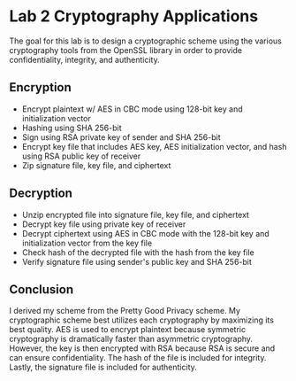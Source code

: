 # Lab 2 Cryptography Applications
The goal for this lab is to design a cryptographic scheme using the various cryptography tools from the OpenSSL library in order to provide confidentiality, integrity, and authenticity.

## Encryption
+ Encrypt plaintext w/ AES in CBC mode using 128-bit key and initialization vector
+ Hashing using SHA 256-bit
+ Sign using RSA private key of sender and SHA 256-bit
+ Encrypt key file that includes AES key, AES initialization vector, and hash using RSA public key of receiver
+ Zip signature file, key file, and ciphertext

## Decryption
+ Unzip encrypted file into signature file, key file, and ciphertext
+ Decrypt key file using private key of receiver
+ Decrypt ciphertext using AES in CBC mode with the 128-bit key and initialization vector from the key file
+ Check hash of the decrypted file with the hash from the key file
+ Verify signature file using sender's public key and SHA 256-bit

## Conclusion
I derived my scheme from the Pretty Good Privacy scheme. My cryptographic scheme best utilizes each cryptography by maximizing its best quality. AES is used to encrypt plaintext because symmetric cryptography is dramatically faster than asymmetric cryptography. However, the key is then encrypted with RSA because RSA is secure and can ensure confidentiality. The hash of the file is included for integrity. Lastly, the signature file is included for authenticity.
